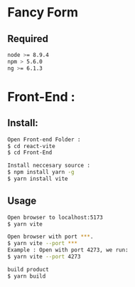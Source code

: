 # Fancy Form

## Required

``` bash
node >= 8.9.4
npm > 5.6.0
ng >= 6.1.3  
```

# Front-End :


## Install:
``` bash
Open Front-end Folder :
$ cd react-vite
$ cd Front-End

Install neccesary source :
$ npm install yarn -g
$ yarn install vite
```

## Usage
``` bash
Open browser to localhost:5173
$ yarn vite

Open browser with port ***.
$ yarn vite --port ***
Example : Open with port 4273, we run:
$ yarn vite --port 4273

build product
$ yarn build
```

